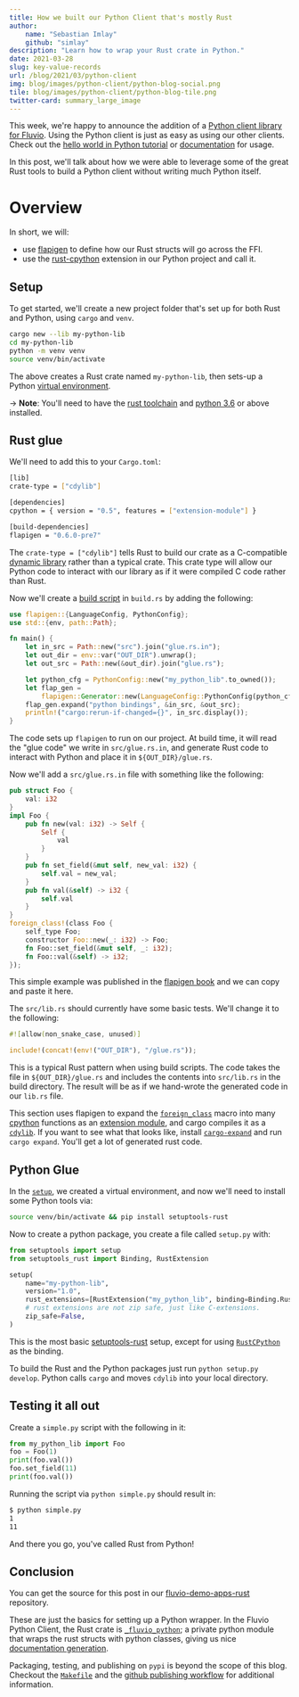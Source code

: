 ```yaml
---
title: How we built our Python Client that's mostly Rust
author:
    name: "Sebastian Imlay"
    github: "simlay"
description: "Learn how to wrap your Rust crate in Python."
date: 2021-03-28
slug: key-value-records
url: /blog/2021/03/python-client
img: blog/images/python-client/python-blog-social.png
tile: blog/images/python-client/python-blog-tile.png
twitter-card: summary_large_image
---
```


This week, we're happy to announce the addition of a [Python client library for Fluvio].
Using the Python client is just as easy as using our other clients. Check out the
[hello world in Python tutorial] or [documentation] for usage.

[Python client library for Fluvio]: https://github.com/infinyon/fluvio-client-python
[hello world in Python tutorial]: /tutorials/python/hello-world/
[documentation]: https://infinyon.github.io/fluvio-client-python/fluvio.html

In this post, we'll talk about how we were able to leverage some of the great
Rust tools to build a Python client without writing much Python itself.

# Overview

In short, we will:

- use [flapigen] to define how our Rust structs will go across the FFI.
- use the [rust-cpython] extension in our Python project and call it.

[flapigen]: https://github.com/Dushistov/flapigen-rs
[rust-cpython]: https://github.com/dgrunwald/rust-cpython

## Setup

To get started, we'll create a new project folder that's set up for both
Rust and Python, using `cargo` and `venv`.

```bash
cargo new --lib my-python-lib
cd my-python-lib
python -m venv venv
source venv/bin/activate
```

The above creates a Rust crate named `my-python-lib`, then sets-up a Python
[virtual environment].

-> **Note**: You'll need to have the [rust toolchain] and [python 3.6] or above installed.

[virtual environment]: https://docs.python.org/3/tutorial/venv.html
[rust toolchain]: https://rustup.rs/
[python 3.6]: https://www.python.org/downloads/


## Rust glue

We'll need to add this to your `Cargo.toml`:

```bash
[lib]
crate-type = ["cdylib"]

[dependencies]
cpython = { version = "0.5", features = ["extension-module"] }

[build-dependencies]
flapigen = "0.6.0-pre7"
```

The `crate-type = ["cdylib"]` tells Rust to build our crate as a C-compatible
[dynamic library] rather than a typical crate. This crate type will allow our Python code
to interact with our library as if it were compiled C code rather than Rust.

[dynamic library]: https://en.wikipedia.org/wiki/Dynamic_linker

Now we'll create a [build script] in `build.rs` by adding the following:

```rust
use flapigen::{LanguageConfig, PythonConfig};
use std::{env, path::Path};

fn main() {
    let in_src = Path::new("src").join("glue.rs.in");
    let out_dir = env::var("OUT_DIR").unwrap();
    let out_src = Path::new(&out_dir).join("glue.rs");

    let python_cfg = PythonConfig::new("my_python_lib".to_owned());
    let flap_gen =
        flapigen::Generator::new(LanguageConfig::PythonConfig(python_cfg)).rustfmt_bindings(true);
    flap_gen.expand("python bindings", &in_src, &out_src);
    println!("cargo:rerun-if-changed={}", in_src.display());
}
```

The code sets up `flapigen` to run on our project. At build time,
it will read the "glue code" we write in `src/glue.rs.in`, and generate
Rust code to interact with Python and place it in `${OUT_DIR}/glue.rs`.

Now we'll add a `src/glue.rs.in` file with something like the following:

```rust
pub struct Foo {
    val: i32
}
impl Foo {
    pub fn new(val: i32) -> Self {
        Self {
            val
        }
    }
    pub fn set_field(&mut self, new_val: i32) {
        self.val = new_val;
    }
    pub fn val(&self) -> i32 {
        self.val
    }
}
foreign_class!(class Foo {
    self_type Foo;
    constructor Foo::new(_: i32) -> Foo;
    fn Foo::set_field(&mut self, _: i32);
    fn Foo::val(&self) -> i32;
});
```

This simple example was published in the [flapigen book] and we can copy and paste it here.

[flapigen book]: https://dushistov.github.io/flapigen-rs/foreign-class.html
[build script]: https://doc.rust-lang.org/cargo/reference/build-scripts.html

The `src/lib.rs` should currently have some basic tests. We'll change it to the following:

```rust
#![allow(non_snake_case, unused)]

include!(concat!(env!("OUT_DIR"), "/glue.rs"));
```

This is a typical Rust pattern when using build scripts. The code takes the
file in `${OUT_DIR}/glue.rs` and includes the contents into `src/lib.rs` in the
build directory. The result will be as if we hand-wrote the generated code in
our `lib.rs` file.

This section uses flapigen to expand the [`foreign_class`] macro into many
[cpython] functions as an [extension module], and cargo compiles it as a
[`cdylib`]. If you want to see what that looks like, install [`cargo-expand`]
and run `cargo expand`. You'll get a lot of generated rust code.

[`foreign_class`]: https://dushistov.github.io/flapigen-rs/foreign-class.html
[cpython]: https://github.com/dgrunwald/rust-cpython
[extension module]: https://docs.python.org/3/extending/extending.html
[`cdylib`]: https://doc.rust-lang.org/cargo/reference/cargo-targets.html#library
[`cargo-expand`]: https://crates.io/crates/cargo-expand

## Python Glue

In the [`setup`](#setup), we created a virtual environment, and now we'll need to
install some Python tools via:

```sh
source venv/bin/activate && pip install setuptools-rust
```

Now to create a python package, you create a file called `setup.py` with:

```python
from setuptools import setup
from setuptools_rust import Binding, RustExtension

setup(
    name="my-python-lib",
    version="1.0",
    rust_extensions=[RustExtension("my_python_lib", binding=Binding.RustCPython)],
    # rust extensions are not zip safe, just like C-extensions.
    zip_safe=False,
)
```

This is the most basic [setuptools-rust] setup, except for using
[`RustCPython`] as the binding.

[setuptools-rust]: https://github.com/PyO3/setuptools-rust#setuppy
[`RustCPython`]: https://setuptools-rust.readthedocs.io/en/latest/reference.html#setuptools_rust.Binding

To build the Rust and the Python packages just run `python setup.py develop`.
Python calls `cargo` and moves `cdylib` into your local directory.

## Testing it all out

Create a `simple.py` script with the following in it:

```python
from my_python_lib import Foo
foo = Foo(1)
print(foo.val())
foo.set_field(11)
print(foo.val())
```

Running the script via `python simple.py` should result in:

```bash
$ python simple.py
1
11
```

And there you go, you've called Rust from Python!

## Conclusion

You can get the source for this post in our [fluvio-demo-apps-rust] repository.

[fluvio-demo-apps-rust]: https://github.com/infinyon/fluvio-demo-apps-rust/tree/master/my-python-lib-blog-post

These are just the basics for setting up a Python wrapper. In the Fluvio Python Client, the Rust crate is [`_fluvio_python`]; a private python module that wraps the rust structs with python classes, giving us nice [documentation generation].

[`_fluvio_python`]: https://github.com/infinyon/fluvio-client-python/blob/c6d82d63a001376325d8583c75319c41fd5bfcd5/build.rs#L10
[documentation generation]: https://infinyon.github.io/fluvio-client-python/fluvio.html

Packaging, testing, and publishing on `pypi` is beyond the scope of this blog. Checkout the [`Makefile`] and the [github publishing workflow] for additional information.

[`Makefile`]: https://github.com/infinyon/fluvio-client-python/blob/main/Makefile
[github publishing workflow]: https://github.com/infinyon/fluvio-client-python/blob/main/.github/workflows/publish.yml
